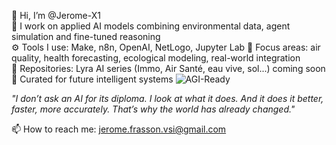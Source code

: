 👋 Hi, I’m @Jerome-X1  
🧠 I work on applied AI models combining environmental data, agent simulation and fine-tuned reasoning  
⚙️ Tools I use: Make, n8n, OpenAI, NetLogo, Jupyter Lab
🔬 Focus areas: air quality, health forecasting, ecological modeling, real-world integration  
📁 Repositories: Lyra AI series (Immo, Air Santé, eau vive, sol...) coming soon  
📌 Curated for future intelligent systems
![AGI-Ready](https://img.shields.io/badge/AGI_ready-✓-brightgreen)  

_"I don’t ask an AI for its diploma. I look at what it does. And it does it better, faster, more accurately. That’s why the world has already changed."_

📫 How to reach me: jerome.frasson.vsi@gmail.com


